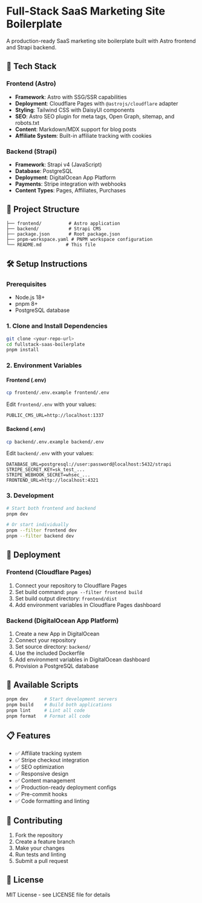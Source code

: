 # Full-Stack SaaS Marketing Site Boilerplate

A production-ready SaaS marketing site boilerplate built with Astro frontend and Strapi backend.

## 🚀 Tech Stack

### Frontend (Astro)
- **Framework**: Astro with SSG/SSR capabilities
- **Deployment**: Cloudflare Pages with `@astrojs/cloudflare` adapter
- **Styling**: Tailwind CSS with DaisyUI components
- **SEO**: Astro SEO plugin for meta tags, Open Graph, sitemap, and robots.txt
- **Content**: Markdown/MDX support for blog posts
- **Affiliate System**: Built-in affiliate tracking with cookies

### Backend (Strapi)
- **Framework**: Strapi v4 (JavaScript)
- **Database**: PostgreSQL
- **Deployment**: DigitalOcean App Platform
- **Payments**: Stripe integration with webhooks
- **Content Types**: Pages, Affiliates, Purchases

## 📁 Project Structure

```
├── frontend/          # Astro application
├── backend/           # Strapi CMS
├── package.json       # Root package.json
├── pnpm-workspace.yaml # PNPM workspace configuration
└── README.md         # This file
```

## 🛠 Setup Instructions

### Prerequisites
- Node.js 18+
- pnpm 8+
- PostgreSQL database

### 1. Clone and Install Dependencies
```bash
git clone <your-repo-url>
cd fullstack-saas-boilerplate
pnpm install
```

### 2. Environment Variables

#### Frontend (.env)
```bash
cp frontend/.env.example frontend/.env
```
Edit `frontend/.env` with your values:
```
PUBLIC_CMS_URL=http://localhost:1337
```

#### Backend (.env)
```bash
cp backend/.env.example backend/.env
```
Edit `backend/.env` with your values:
```
DATABASE_URL=postgresql://user:password@localhost:5432/strapi
STRIPE_SECRET_KEY=sk_test_...
STRIPE_WEBHOOK_SECRET=whsec_...
FRONTEND_URL=http://localhost:4321
```

### 3. Development
```bash
# Start both frontend and backend
pnpm dev

# Or start individually
pnpm --filter frontend dev
pnpm --filter backend dev
```

## 🚢 Deployment

### Frontend (Cloudflare Pages)
1. Connect your repository to Cloudflare Pages
2. Set build command: `pnpm --filter frontend build`
3. Set build output directory: `frontend/dist`
4. Add environment variables in Cloudflare Pages dashboard

### Backend (DigitalOcean App Platform)
1. Create a new App in DigitalOcean
2. Connect your repository
3. Set source directory: `backend/`
4. Use the included Dockerfile
5. Add environment variables in DigitalOcean dashboard
6. Provision a PostgreSQL database

## 🔧 Available Scripts

```bash
pnpm dev      # Start development servers
pnpm build    # Build both applications
pnpm lint     # Lint all code
pnpm format   # Format all code
```

## 📋 Features

- ✅ Affiliate tracking system
- ✅ Stripe checkout integration
- ✅ SEO optimization
- ✅ Responsive design
- ✅ Content management
- ✅ Production-ready deployment configs
- ✅ Pre-commit hooks
- ✅ Code formatting and linting

## 🤝 Contributing

1. Fork the repository
2. Create a feature branch
3. Make your changes
4. Run tests and linting
5. Submit a pull request

## 📄 License

MIT License - see LICENSE file for details